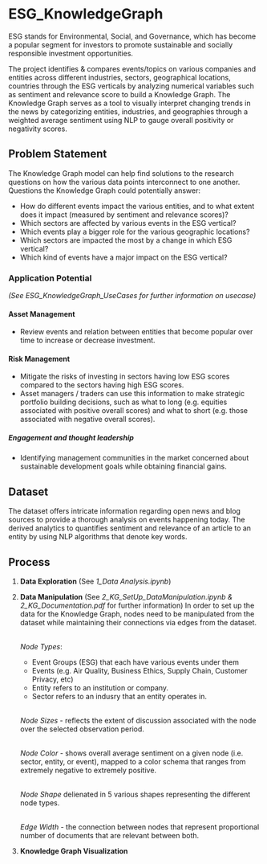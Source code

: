 # ESG_KnowledgeGraph

ESG stands for Environmental, Social, and Governance, which has become a popular segment for investors to promote sustainable and socially responsible investment opportunities.

The project identifies & compares events/topics on various companies and entities across different industries, sectors, geographical locations, countries through the ESG verticals by analyzing numerical variables such as sentiment and relevance score to build a Knowledge Graph.
The Knowledge Graph serves as a tool to visually interpret changing trends in the news by categorizing entities, industries, and geographies through a weighted average sentiment using NLP to gauge overall positivity or negativity scores.

## Problem Statement
The Knowledge Graph model can help find solutions to the research questions on how the various data points interconnect to one another. Questions the Knowledge Graph could potentially answer:
- How do different events impact the various entities, and to what extent does it impact (measured by sentiment and relevance scores)?
- Which sectors are affected by various events in the ESG vertical?
- Which events play a bigger role for the various geographic locations?
- Which sectors are impacted the most by a change in which ESG vertical?
- Which kind of events have a major impact on the ESG vertical?

### Application Potential
_(See ESG_KnowledgeGraph_UseCases for further information on usecase)_
#### Asset Management
- Review events and relation between entities that become popular over time to increase or decrease investment.
 
#### Risk Management
- Mitigate the risks of investing in sectors having low ESG scores compared to the sectors having high ESG scores.
- Asset managers / traders can use this information to make strategic portfolio building decisions, such as what to long (e.g. equities associated with positive overall scores) and what to short (e.g. those associated with negative overall scores).
 
##### Engagement and thought leadership
- Identifying management communities in the market concerned about sustainable development goals while obtaining financial gains.


## Dataset 
The dataset offers intricate information regarding open news and blog sources to provide a thorough analysis on events happening today. The derived analytics to quantifies sentiment and relevance of an article to an entity by using NLP algorithms that denote key words. 

## Process
1. **Data Exploration** (See _1_Data Analysis.ipynb_)
2. **Data Manipulation** (See _2_KG_SetUp_DataManipulation.ipynb & 2_KG_Documentation.pdf_ for further information)
In order to set up the data for the Knowledge Graph, nodes need to be manipulated from the dataset while maintaining their connections via edges from the dataset. 
     
     <br>_Node Types_:</br>
     - Event Groups (ESG) that each have various events under them
     - Events (e.g. Air Quality, Business Ethics, Supply Chain, Customer Privacy, etc)
     - Entity refers to an institution or company.
     - Sector refers to an indusry that an entity operates in.
     
    <br>_Node Sizes_ - reflects the extent of discussion associated with the node over the selected observation period. </br>

    <br>_Node Color_ - shows overall average sentiment on a given node (i.e. sector, entity, or event), mapped to a color schema that ranges from extremely negative to extremely positive.</br>

    <br>_Node Shape_ delienated in 5 various shapes representing the different node types.</br>

    <br>_Edge Width_ - the connection between nodes that represent proportional number of documents that are relevant between both.</br>

4. **Knowledge Graph Visualization**











